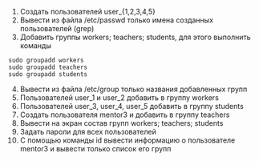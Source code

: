 1) Создать пользователей user_{1,2,3,4,5}
2) Вывести из файла /etc/passwd только имена созданных пользователей (grep)
3) Добавить группы workers; teachers; students, для этого выполнить команды
```
sudo groupadd workers
sudo groupadd teachers
sudo groupadd students
```
4) Вывести из файла /etc/group только названия добавленных групп
5) Пользователей user_1 и user_2 добавить в группу workers
6) Пользователей user_3, user_4, user_5 добавить в группу students
7) Создать пользователя mentor3 и добавить в группу teachers
8) Вывести на экран состав групп workers; teachers; students
9) Задать пароли для всех пользователей
10) С помощью команды id вывести информацию о пользователе mentor3 и вывести только список его групп
